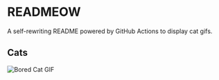 # READMEOW

A self-rewriting README powered by GitHub Actions to display cat gifs.

## Cats

![Bored Cat GIF](https://media1.giphy.com/media/v1.Y2lkPTlhY2QwMmRham14aXFoaG5ocjVueXJrbXVncWxvdDVzd3lqOHJtMnVtZXRocWdmbSZlcD12MV9naWZzX3NlYXJjaCZjdD1n/mlvseq9yvZhba/200.gif)
